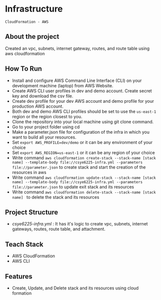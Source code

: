 # Infrastructure
``CloudFormation - AWS``

## About the project
Created an vpc, subnets, internet gateway, routes, and route table using aws cloudformation

## How To Run
* Install and configure AWS Command Line Interface (CLI) on your development machine (laptop) from AWS Website.
* Create AWS CLI user profiles in dev and demo account. Create secret key and download the csv file.
* Create dev profile for your dev AWS account and demo profile for your production AWS account.
* Both dev and demo AWS CLI profiles should be set to use the ``us-east-1`` region or the region closest to you.
* Clone the repository into your local machine using git clone command.
* Go to your project folder using cd
* Make a parameter.json file for configuration of the infra in which you want to build all your resources.
* Set ``export AWS_PROFILE=dev/demo`` or it can be any environment of your choice  
* Set ``export AWS_REGION=us-east-1`` or it can be any region of your choice
* Write command ```aws cloudformation create-stack --stack-name [stack name] --template-body file://csye6225-infra.yml --parameters file://parameter.json``` to create stack and start the creation of the resources in aws
* Write command ```aws cloudformation update-stack --stack-name [stack name] --template-body file://csye6225-infra.yml --parameters file://parameter.json``` to update exit stack and its resources
* Write command ```aws cloudformation delete-stack --stack-name [stack name] ``` to delete the stack and its resources
  
## Project Structure
* *csye6225-infra.yml* : It has it's logic to create vpc, subnets, internet gateways, routes, route table, and attachment.
  
## Teach Stack
* AWS CloudFormation
* AWS CLI

## Features
* Create, Update, and Delete stack and its resources using cloud formation